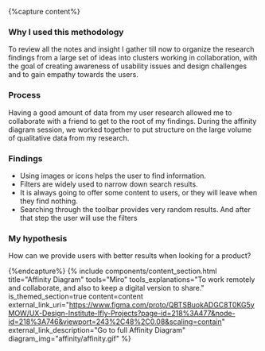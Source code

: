 {%capture content%}
### Why I used this methodology

To review all the notes and insight I gather till now to organize the research findings from a large set of ideas into clusters working in collaboration, with the goal of creating awareness of usability issues and design challenges and to gain empathy towards the users. 

### Process
Having a good amount of data from my user research allowed me to collaborate with a friend to get to the root of my findings. During the affinity diagram session, we worked together to put structure on the large volume of qualitative data from my research.
### Findings
* Using images or icons helps the user to find information. 
* Filters are widely used to narrow down search results. 
* It is always going to offer some content to users, or they
will leave when they find nothing. 
* Searching through the toolbar provides very random
results. And after that step the user will use the filters

### My hypothesis
How can we provide users with better results when looking for a product?

{%endcapture%}
{%
include components/content_section.html
title="Affinity Diagram"
tools="Miro"
tools_explanations="To work remotely and collaborate, and also to keep a digital version to share."
is_themed_section=true
content=content
external_link_uri="https://www.figma.com/proto/QBTSBuokADGC8T0KG5yMOW/UX-Design-Institute-Ifly-Projects?page-id=218%3A477&node-id=218%3A746&viewport=243%2C48%2C0.08&scaling=contain"
external_link_description="Go to full Affinity Diagram"
diagram_img="affinity/affinity.gif"
%}
